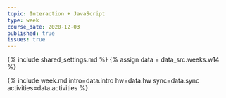 ```yaml
---
topic: Interaction + JavaScript
type: week
course_date: 2020-12-03
published: true
issues: true
---
```


{% include shared_settings.md %}
{% assign data = data_src.weeks.w14 %}

{% include week.md
  intro=data.intro
  hw=data.hw
  sync=data.sync
  activities=data.activities
%}

<!--
old title: More JS + Eleventy

{::options auto_id_prefix="w14-" /}
## Agenda

- Coding a carousel that:
  - is responsive
  - is inclusively designed
  - anticipates keyboard and touch navigation
  - performant
- Loops and other helpful Eleventy/Nunjucks tricks
-->
